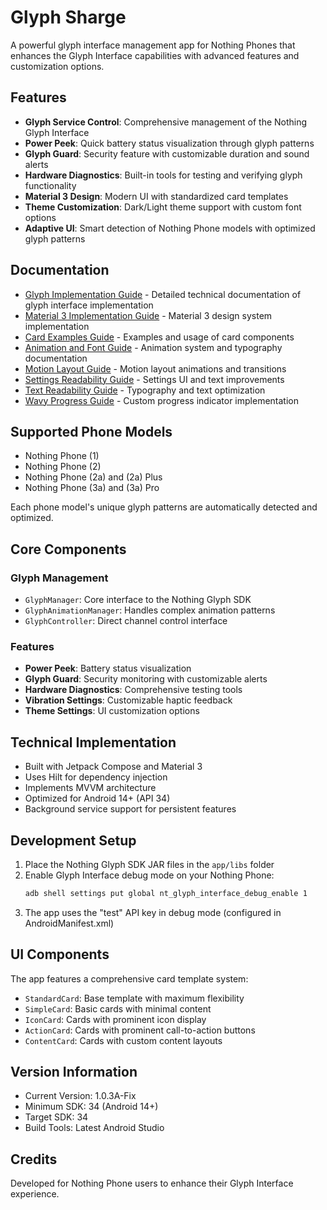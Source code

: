 # Glyph Sharge

A powerful glyph interface management app for Nothing Phones that enhances the Glyph Interface capabilities with advanced features and customization options.

## Features

- **Glyph Service Control**: Comprehensive management of the Nothing Glyph Interface
- **Power Peek**: Quick battery status visualization through glyph patterns
- **Glyph Guard**: Security feature with customizable duration and sound alerts
- **Hardware Diagnostics**: Built-in tools for testing and verifying glyph functionality
- **Material 3 Design**: Modern UI with standardized card templates
- **Theme Customization**: Dark/Light theme support with custom font options
- **Adaptive UI**: Smart detection of Nothing Phone models with optimized glyph patterns

## Documentation

- [Glyph Implementation Guide](GLYPH_IMPLEMENTATION.md) - Detailed technical documentation of glyph interface implementation
- [Material 3 Implementation Guide](Material3_Expressive_Implementation_Guide.md) - Material 3 design system implementation
- [Card Examples Guide](Enhanced_Card_Examples_Guide.md) - Examples and usage of card components
- [Animation and Font Guide](Animation_And_Font_Fixes.md) - Animation system and typography documentation
- [Motion Layout Guide](MOTIONLAYOUT_ANIMATIONS.md) - Motion layout animations and transitions
- [Settings Readability Guide](Settings_Text_Readability_Fixes.md) - Settings UI and text improvements
- [Text Readability Guide](Text_Readability_Improvements.md) - Typography and text optimization
- [Wavy Progress Guide](WavyProgressIndicator_Usage_Guide.md) - Custom progress indicator implementation

## Supported Phone Models

- Nothing Phone (1)
- Nothing Phone (2)
- Nothing Phone (2a) and (2a) Plus
- Nothing Phone (3a) and (3a) Pro

Each phone model's unique glyph patterns are automatically detected and optimized.

## Core Components

### Glyph Management
- `GlyphManager`: Core interface to the Nothing Glyph SDK
- `GlyphAnimationManager`: Handles complex animation patterns
- `GlyphController`: Direct channel control interface

### Features
- **Power Peek**: Battery status visualization
- **Glyph Guard**: Security monitoring with customizable alerts
- **Hardware Diagnostics**: Comprehensive testing tools
- **Vibration Settings**: Customizable haptic feedback
- **Theme Settings**: UI customization options

## Technical Implementation

- Built with Jetpack Compose and Material 3
- Uses Hilt for dependency injection
- Implements MVVM architecture
- Optimized for Android 14+ (API 34)
- Background service support for persistent features

## Development Setup

1. Place the Nothing Glyph SDK JAR files in the `app/libs` folder
2. Enable Glyph Interface debug mode on your Nothing Phone:
   ```bash
   adb shell settings put global nt_glyph_interface_debug_enable 1
   ```
3. The app uses the "test" API key in debug mode (configured in AndroidManifest.xml)

## UI Components

The app features a comprehensive card template system:
- `StandardCard`: Base template with maximum flexibility
- `SimpleCard`: Basic cards with minimal content
- `IconCard`: Cards with prominent icon display
- `ActionCard`: Cards with prominent call-to-action buttons
- `ContentCard`: Cards with custom content layouts

## Version Information

- Current Version: 1.0.3A-Fix
- Minimum SDK: 34 (Android 14+)
- Target SDK: 34
- Build Tools: Latest Android Studio

## Credits

Developed for Nothing Phone users to enhance their Glyph Interface experience. 

